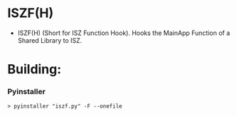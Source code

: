 # ISZF(H)
- ISZF(H) (Short for ISZ Function Hook). Hooks the MainApp Function of a Shared Library to ISZ.

# Building:
### Pyinstaller
```
> pyinstaller "iszf.py" -F --onefile
```
